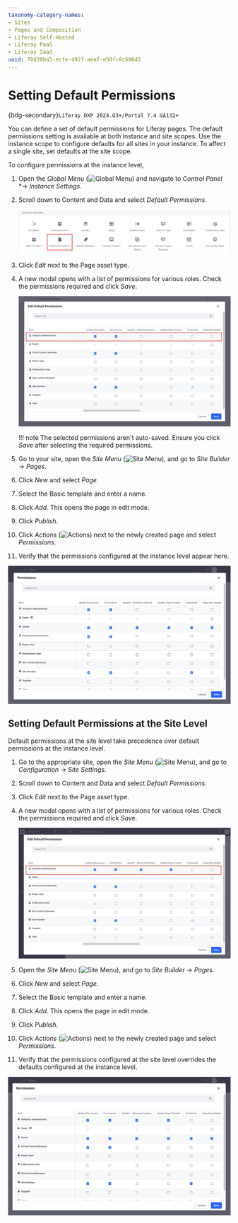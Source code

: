 ```yaml
---
taxonomy-category-names:
- Sites
- Pages and Composition
- Liferay Self-Hosted
- Liferay PaaS
- Liferay SaaS
uuid: 70d28ba5-ecfe-492f-aeaf-e50fc8c69645
---
```


# Setting Default Permissions

{bdg-secondary}`Liferay DXP 2024.Q3+/Portal 7.4 GA132+`

You can define a set of default permissions for Liferay pages. The default permissions setting is available at both instance and site scopes. Use the instance scope to configure defaults for all sites in your instance. To affect a single site, set defaults at the site scope.

To configure permissions at the instance level,

1. Open the *Global Menu* (![Global Menu](../../../images/icon-applications-menu.png)) and navigate to *Control Panel* *&rarr; *Instance Settings*.

1. Scroll down to Content and Data and select *Default Permissions*.

   ![Select the new setting to configure default permissions.](./setting-default-permissions/images/01.png)

1. Click *Edit* next to the Page asset type.

1. A new modal opens with a list of permissions for various roles. Check the permissions required and click *Save*.

   ![Check the permissions you require.](./setting-default-permissions/images/02.png)

   !!! note
       The selected permissions aren't auto-saved. Ensure you click *Save* after selecting the required permissions.

1. Go to your site, open the *Site Menu* (![Site Menu](../../../images/icon-product-menu.png)), and go to *Site Builder* &rarr; *Pages*.

1. Click *New* and select *Page*.

1. Select the Basic template and enter a name.

1. Click *Add*. This opens the page in edit mode.

1. Click *Publish*.

1. Click *Actions* (![Actions](../../../images/icon-actions.png)) next to the newly created page and select *Permissions*.

1. Verify that the permissions configured at the instance level appear here.

![Verify that the permissions configured at the instance level appear here.](./setting-default-permissions/images/03.png)

## Setting Default Permissions at the Site Level 

Default permissions at the site level take precedence over default permissions at the instance level. 

1. Go to the appropriate site, open the *Site Menu* (![Site Menu](../../../images/icon-product-menu.png)), and go to *Configuration* &rarr; *Site Settings*.

1. Scroll down to Content and Data and select *Default Permissions*.

1. Click *Edit* next to the Page asset type.

1. A new modal opens with a list of permissions for various roles. Check the permissions required and click *Save*.

   ![Check the permissions you require at the site level.](./setting-default-permissions/images/04.png)

1. Open the *Site Menu* (![Site Menu](../../../images/icon-product-menu.png)), and go to *Site Builder* &rarr; *Pages*.

1. Click *New* and select *Page*.

1. Select the Basic template and enter a name.

1. Click *Add*. This opens the page in edit mode.

1. Click *Publish*.

1. Click *Actions* (![Actions](../../../images/icon-actions.png)) next to the newly created page and select *Permissions*.

1. Verify that the permissions configured at the site level overrides the defaults configured at the instance level.

![Verify that the permissions configured at the site level appear here.](./setting-default-permissions/images/05.png)